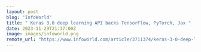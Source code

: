 ```yaml
---
layout: post
blog: "InfoWorld"
title: " Keras 3.0 deep learning API backs TensorFlow, PyTorch, Jax "
date: 2023-11-29T21:37:00Z
image: images/infoworld.png
remote_url: "https://www.infoworld.com/article/3711374/keras-3-0-deep-learning-api-backs-tensorflow-pytorch-jax.html#tk.rss_applicationdevelopment"
---
```

